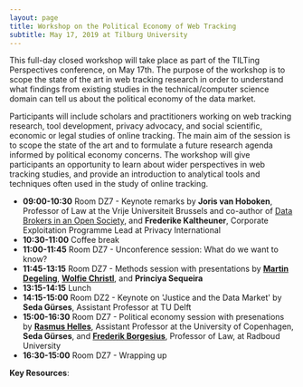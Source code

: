 ```yaml
---
layout: page
title: Workshop on the Political Economy of Web Tracking
subtitle: May 17, 2019 at Tilburg University
---
```


This full-day closed workshop will take place as part of the TILTing Perspectives conference, on May 17th. The purpose of the workshop is to scope the state of the art in web tracking research in order to understand what findings from existing studies in the technical/computer science domain can tell us about the political economy of the data market.

Participants will include scholars and practitioners working on web tracking research, tool development, privacy advocacy, and social scientific, economic or legal studies of online tracking. The main aim of the session is to scope the state of the art and to formulate a future research agenda informed by political economy concerns. The workshop will give participants an opportunity to learn about wider perspectives in web tracking studies, and provide an introduction to analytical tools and techniques often used in the study of online tracking.

- **09:00-10:30** Room DZ7 - Keynote remarks by **Joris van Hoboken**, Professor of Law at the Vrije Universiteit Brussels and co-author of [Data Brokers in an Open Society](https://www.opensocietyfoundations.org/reports/data-brokers-open-society), and **Frederike Kaltheuner**, 
Corporate Exploitation Programme Lead at Privacy International    
- **10:30-11:00** Coffee break  
- **11:00-11:45** Room DZ7 - Unconference session: What do we want to know?  
- **11:45-13:15** Room DZ7 - Methods session with presentations by [**Martin Degeling**](https://martin.degeling.com/), [**Wolfie Christl**](https://wolfie.crackedlabs.org), and **Princiya Sequeira**   
- **13:15-14:15** Lunch  
- **14:15-15:00** Room DZ2 - Keynote on 'Justice and the Data Market' by **Seda Gürses**, Assistant Professor at TU Delft  
- **15:00-16:30** Room DZ7 - Political economy session with presenations by [**Rasmus Helles**](https://mcc.ku.dk/staff/?pure=en/persons/149580), Assistant Professor at the University of Copenhagen, **Seda Gürses**, and [**Frederik Borgesius**](https://www.ivir.nl/employee/zuiderveen-borgesius), Professor of Law, at Radboud University  
- **16:30-15:00** Room DZ7 - Wrapping up

**Key Resources**:
